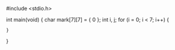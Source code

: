 #include <stdio.h>

int main(void)
{
    char mark[7][7] = { 0 };
    int i, j;
    for (i = 0; i < 7; i++)
    {

    }
}
